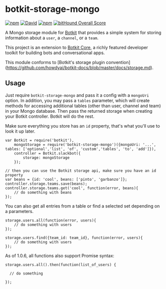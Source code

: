 # botkit-storage-mongo

[![npm](https://img.shields.io/npm/v/botkit-storage-mongo.svg)](https://www.npmjs.com/package/botkit-storage-mongo)
[![David](https://img.shields.io/david/howdyai/botkit-storage-mongo.svg)](https://david-dm.org/howdyai/botkit-storage-mongo)
[![npm](https://img.shields.io/npm/l/botkit-storage-mongo.svg)](https://spdx.org/licenses/MIT)
[![bitHound Overall Score](https://www.bithound.io/github/howdyai/botkit-storage-mongo/badges/score.svg)](https://www.bithound.io/github/howdyai/botkit-storage-mongo)

A Mongo storage module for [Botkit](https://botkit.ai) that provides a simple
system for storing information about a `user`, a `channel`, or a `team`.

This project is an extension to [Botkit Core](https://github.com/howdyai/botkit),
a richly featured developer toolkit for building bots and conversational apps.

This module conforms to [Botkit's storage plugin convention]
(https://github.com/howdyai/botkit-docs/blob/master/docs/storage.md).


## Usage

Just require `botkit-storage-mongo` and pass it a config with a `mongoUri` option. In addition, you may pass a `tables` parameter, which will create methods for accessing additional tables (other than user, channel and team) in your Mongo database.
Then pass the returned storage when creating your Botkit controller. Botkit will do the rest.

Make sure everything you store has an `id` property, that's what you'll use to look it up later.

```
var Botkit = require('botkit'),
    mongoStorage = require('botkit-storage-mongo')({mongoUri: '...', tables: ['optional','list', 'of', 'custom','tables', 'to', 'add']}),
    controller = Botkit.slackbot({
        storage: mongoStorage
    });
```

```
// then you can use the Botkit storage api, make sure you have an id property
var beans = {id: 'cool', beans: ['pinto', 'garbanzo']};
controller.storage.teams.save(beans);
controller.storage.teams.get('cool', function(error, beans){
    // do something with beans
});

```

You can also get all entries from a table or find a selected set depending on a parameters.

```
storage.users.all(function(error, users){
    // do something with users
});
```

```
storage.users.find({team_id: team_id}, function(error, users){
    // do something with users
});
```

As of 1.0.6, all functions also support Promise syntax:

```
storage.users.all().then(function(list_of_users) {

  // do something

});
```

